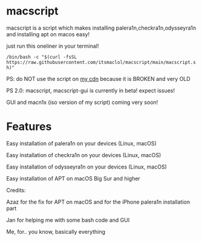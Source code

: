 # macscript
macscript is a script which makes installing palera1n,checkra1n,odysseyra1n and installing apt on macos easy!

just run this oneliner in your terminal!

`/bin/bash -c "$(curl -fsSL https://raw.githubusercontent.com/itsmaclol/macscript/main/macscript.sh)"`

PS: do NOT use the script on [my cdn](https://cdn.planks.ml/scripts) because it is BROKEN and very OLD

PS 2.0: macscript, macscript-gui is currently in beta! expect issues!

GUI and macn1x (iso version of my script) coming very soon!
# Features

Easy installation of palera1n on your devices (Linux, macOS)

Easy installation of checkra1n on your devices (Linux, macOS)

Easy installation of odysseyra1n on your devices (Linux, macOS)

Easy installation of APT on macOS Big Sur and higher

Credits: 

Azaz for the fix for APT on macOS and for the iPhone palera1n installation part

Jan for helping me with some bash code and GUI

Me, for.. you know, basically everything
